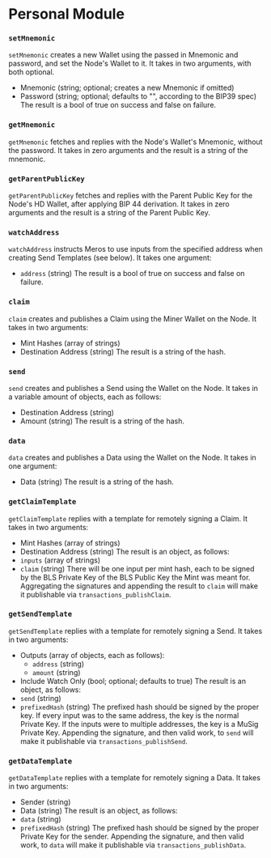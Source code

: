 # Personal Module

### `setMnemonic`

`setMnemonic` creates a new Wallet using the passed in Mnemonic and password, and set the Node's Wallet to it. It takes in two arguments, with both optional.
- Mnemonic (string; optional; creates a new Mnemonic if omitted)
- Password (string; optional; defaults to "", according to the BIP39 spec)
The result is a bool of true on success and false on failure.

### `getMnemonic`

`getMnemonic` fetches and replies with the Node's Wallet's Mnemonic, without the password. It takes in zero arguments and the result is a string of the mnemonic.

### `getParentPublicKey`

`getParentPublicKey` fetches and replies with the Parent Public Key for the Node's HD Wallet, after applying BIP 44 derivation. It takes in zero arguments and the result is a string of the Parent Public Key.

### `watchAddress`

`watchAddress` instructs Meros to use inputs from the specified address when creating Send Templates (see below). It takes one argument:
- `address` (string)
The result is a bool of true on success and false on failure.

### `claim`

`claim` creates and publishes a Claim using the Miner Wallet on the Node. It takes in two arguments:
- Mint Hashes (array of strings)
- Destination Address (string)
The result is a string of the hash.

### `send`

`send` creates and publishes a Send using the Wallet on the Node. It takes in a variable amount of objects, each as follows:
- Destination Address (string)
- Amount (string)
The result is a string of the hash.

### `data`

`data` creates and publishes a Data using the Wallet on the Node. It takes in one argument:
- Data (string)
The result is a string of the hash.

### `getClaimTemplate`

`getClaimTemplate` replies with a template for remotely signing a Claim. It takes in two arguments:
- Mint Hashes (array of strings)
- Destination Address (string)
The result is an object, as follows:
- `inputs` (array of strings)
- `claim` (string)
There will be one input per mint hash, each to be signed by the BLS Private Key of the BLS Public Key the Mint was meant for. Aggregating the signatures and appending the result to `claim` will make it publishable via `transactions_publishClaim`.

### `getSendTemplate`

`getSendTemplate` replies with a template for remotely signing a Send. It takes in two arguments:
- Outputs (array of objects, each as follows):
    - `address` (string)
    - `amount` (string)
- Include Watch Only (bool; optional; defaults to true)
The result is an object, as follows:
- `send`  (string)
- `prefixedHash` (string)
The prefixed hash should be signed by the proper key. If every input was to the same address, the key is the normal Private Key. If the inputs were to multiple addresses, the key is a MuSig Private Key. Appending the signature, and then valid work, to `send` will make it publishable via `transactions_publishSend`.

### `getDataTemplate`

`getDataTemplate` replies with a template for remotely signing a Data. It takes in two arguments:
- Sender (string)
- Data (string)
The result is an object, as follows:
- `data`  (string)
- `prefixedHash` (string)
The prefixed hash should be signed by the proper Private Key for the sender. Appending the signature, and then valid work, to `data` will make it publishable via `transactions_publishData`.
